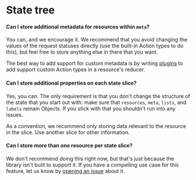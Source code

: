 # State tree

#### Can I store additional metadata for resources within `meta`?

You can, and we encourage it. We recommend that you avoid changing the values of
the request statuses directly (use the built-in Action types to do this), but
feel free to store anything else in there that you want.

The best way to add support for custom metadata is by writing
[plugins]('../guides/plugins.md') to add support custom Action types in a
resource's reducer.

#### Can I store additional properties on each state slice?

Yes, you can. The only requirement is that you don't change the structure of the
state that you start out with: make sure that `resources`, `meta`, `lists`, and
`labels` remain Objects. If you stick with that you shouldn't run into any issues.

As a convention, we recommend only storing data relevant to the resource in the
slice. Use another slice for other information.

#### Can I store more than one resource per state slice?

We don't recommend doing this right now, but that's just because the library
isn't built to support it. If you have a compelling use case for this feature,
let us know by
[opening an issue](https://github.com/jmeas/resourceful-redux/issues/new) about
it.
